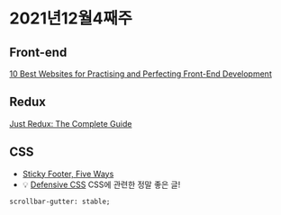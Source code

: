 # 2021년12월4째주

## Front-end

[10 Best Websites for Practising and Perfecting Front-End Development](https://javascript.plainenglish.io/10-best-websites-for-practising-and-perfecting-front-end-development-56e382b2c0ac)
<br/>

## Redux

[Just Redux: The Complete Guide](https://dev.to/thesanjeevsharma/just-redux-the-complete-guide-44d5)
<br/>

## CSS

- [Sticky Footer, Five Ways](https://css-tricks.com/couple-takes-sticky-footer/)
- 💡 [Defensive CSS](https://ishadeed.com/article/defensive-css/)
  CSS에 관련한 정말 좋은 글!

```
scrollbar-gutter: stable;
```
